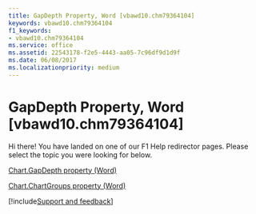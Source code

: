 ```yaml
---
title: GapDepth Property, Word [vbawd10.chm79364104]
keywords: vbawd10.chm79364104
f1_keywords:
- vbawd10.chm79364104
ms.service: office
ms.assetid: 22543178-f2e5-4443-aa05-7c96df9d1d9f
ms.date: 06/08/2017
ms.localizationpriority: medium
---
```



# GapDepth Property, Word [vbawd10.chm79364104]

Hi there! You have landed on one of our F1 Help redirector pages. Please select the topic you were looking for below.

[Chart.GapDepth property (Word)](https://msdn.microsoft.com/library/09147a74-c8bb-4fc5-0389-c8f46e0be67d%28Office.15%29.aspx)

[Chart.ChartGroups property (Word)](https://msdn.microsoft.com/library/ae4da68e-1e80-f683-b1ef-eb26aa753420%28Office.15%29.aspx)

[!include[Support and feedback](~/includes/feedback-boilerplate.md)]